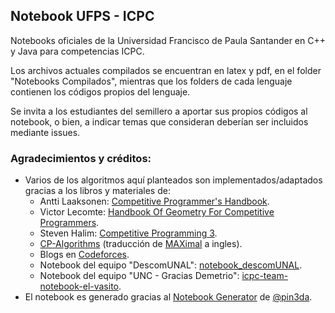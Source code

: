 ## Notebook UFPS - ICPC

Notebooks oficiales de la Universidad Francisco de Paula Santander en C++ y Java para competencias ICPC.

Los archivos actuales compilados se encuentran en latex y pdf, en el folder "Notebooks Compilados", mientras que los folders de cada lenguaje contienen los códigos propios del lenguaje.

Se invita a los estudiantes del semillero a aportar sus propios códigos al notebook, o bien, a indicar temas que consideran deberían ser incluidos mediante issues.

### Agradecimientos y créditos:

- Varios de los algoritmos aquí planteados son implementados/adaptados gracias a los libros y materiales de:
  - Antti Laaksonen: [Competitive Programmer's Handbook](https://cses.fi/book/).
  - Victor Lecomte: [Handbook Of Geometry For Competitive Programmers](https://vlecomte.github.io/cp-geo.pdf).
  - Steven Halim: [Competitive Programming 3](http://cpbook.net/).
  - [CP-Algorithms](https://cp-algorithms.com/) (traducción de [MAXimal](http://e-maxx.ru/algo/) a ingles).
  - Blogs en [Codeforces](http://codeforces.com/).
  - Notebook del equipo "DescomUNAL": [notebook_descomUNAL](https://github.com/ahoraSoyPeor/notebook_descomUNAL).
  - Notebook del equipo "UNC - Gracias Demetrio": [icpc-team-notebook-el-vasito](https://github.com/mhunicken/icpc-team-notebook-el-vasito).
- El notebook es generado gracias al [Notebook Generator](https://github.com/pin3da/notebook-generator) de [@pin3da](https://github.com/pin3da/).
